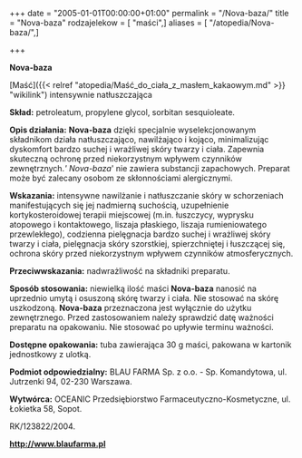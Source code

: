 +++
date = "2005-01-01T00:00:00+01:00"
permalink = "/Nova-baza/"
title = "Nova-baza"
rodzajelekow = [ "maści",]
aliases = [ "/atopedia/Nova-baza/",]

+++

**Nova-baza**

[Maść]({{< relref "atopedia/Maść_do_ciała_z_masłem_kakaowym.md" >}} "wikilink") intensywnie natłuszczająca

**Skład:** petroleatum, propylene glycol, sorbitan sesquioleate.

**Opis działania:** **Nova-baza** dzięki specjalnie wyselekcjonowanym składnikom działa natłuszczająco, nawilżająco i kojąco, minimalizując dyskomfort bardzo suchej i wrażliwej skóry twarzy i ciała. Zapewnia skuteczną ochronę przed niekorzystnym wpływem czynników zewnętrznych.*' Nova-baza*' nie zawiera substancji zapachowych. Preparat może być zalecany osobom ze skłonnościami alergicznymi.

**Wskazania:** intensywne nawilżanie i natłuszczanie skóry w schorzeniach manifestujących się jej nadmierną suchością, uzupełnienie kortykosteroidowej terapii miejscowej (m.in. łuszczycy, wyprysku atopowego i kontaktowego, liszaja płaskiego, liszaja rumieniowatego przewlekłego), codzienna pielęgnacja bardzo suchej i wrażliwej skóry twarzy i ciała, pielęgnacja skóry szorstkiej, spierzchniętej i łuszczącej się, ochrona skóry przed niekorzystnym wpływem czynników atmosferycznych.

**Przeciwwskazania:** nadwrażliwość na składniki preparatu.

**Sposób stosowania:** niewielką ilość maści **Nova-baza** nanosić na uprzednio umytą i osuszoną skórę twarzy i ciała. Nie stosować na skórę uszkodzoną. **Nova-baza** przeznaczona jest wyłącznie do użytku zewnętrznego. Przed zastosowaniem należy sprawdzić datę ważności preparatu na opakowaniu. Nie stosować po upływie terminu ważności.

**Dostępne opakowania:** tuba zawierająca 30 g maści, pakowana w kartonik jednostkowy z ulotką.

**Podmiot odpowiedzialny:** BLAU FARMA Sp. z o.o. - Sp. Komandytowa, ul. Jutrzenki 94, 02-230 Warszawa.

**Wytwórca:** OCEANIC Przedsiębiorstwo Farmaceutyczno-Kosmetyczne, ul. Łokietka 58, Sopot.

RK/123822/2004.

**<http://www.blaufarma.pl>**
